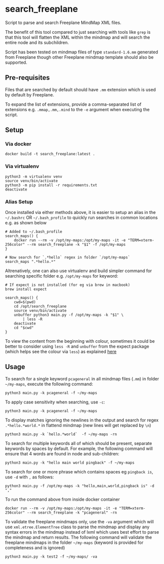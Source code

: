 # search_freeplane

Script to parse and search Freeplane MindMap XML files. 

The benefit of this tool compared to just searching with tools like `grep` is that this tool will flatten the XML within the mindmap and will search the entire node and its subchildren. 

Script has been tested on mindmap files of type `standard-1.6.mm` generated from Freeplane though other Freeplane mindmap template should also be supported. 

## Pre-requisites

Files that are searched by default should have `.mm` extension which is used by default by Freeplane.

To expand the list of extensions, provide a comma-separated list of extensions e.g. `.mmap,.mm,.mind` to the `-e` argument when executing the script.

## Setup

### Via docker
```
docker build -t search_freeplane:latest .
```

### Via virtualenv
```
python3 -m virtualenv venv
source venv/bin/activate
python3 -m pip install -r requirements.txt
deactivate
```

### Alias Setup 

Once installed via either methods above, it is easier to setup an alias in the `~/.bashrc` OR `~/.bash_profile` to quickly run searches in common locations e.g. as shown below
```
# Added to ~/.bash_profile
search_maps() {
    docker run --rm -v /opt/my-maps:/opt/my-maps -it -e "TERM=xterm-256color" --rm search_freeplane -k "$1" -f /opt/my-maps
}

# Now search for `.*hello` regex in folder `/opt/my-maps`
search_maps ".*hello.*"
```
Altrenatively, one can also use virtualenv and build simpler command for searching specific folder e.g. `/opt/my-maps` for keyword:
```
# If expect is not installed (for eg via brew in macbook)
brew install expect

search_maps() {
    cwd=$(pwd)
    cd /opt/search_freeplane
    source venv/bin/activate
    unbuffer python3 main.py -f /opt/my-maps -k "$1" \
        | less -R
    deactivate
    cd "$cwd"
}
```

To view the content from the beginning with colour, sometimes it could be better to consider using `less -R` and `unbuffer` from the expect package (which helps see the colour via `less`) as explained [here](https://superuser.com/questions/117841/when-reading-a-file-with-less-or-more-how-can-i-get-the-content-in-colors)


## Usage

To search for a single keyword `pcageneral` in all mindmap files (`.mm`) in folder `~/my-maps`, execute the following command:
```
python3 main.py -k pcageneral -f ~/my-maps
```

To apply case sensitivity when searching, use `-c`:
```
python3 main.py -k pcageneral -f ~/my-maps
``` 

To display matches ignoring the newlines in the output and search for regex `.*hello.*world.*` in flattend mindmap (new lines will get replaced by `\n`)
```
python3 main.py -k `hello.*world`  -f ~/my-maps -rn
```

To search for multiple keywords all of which should be present, separate keywords by spaces by default. For example, the following command will ensure that 4 words are found in node and sub-children:
```
python3 main.py -k "hello main world pingback" -f ~/my-maps
```

To search for one or more phrase which contains spaces eg `pingback is`, use `-d` with `,` as follows:
```
python3 main.py -f /opt/my-maps -k "hello,main,world,pingback is" -d ","
```

To run the command above from inside docker container
```
docker run --rm -v /opt/my-maps:/opt/my-maps -it -e "TERM=xterm-256color" --rm search_freeplane -k "pcageneral" -rn
```

To validate the freeplane mindmaps only, use the `-va` argument which will use `xml.etree.ElementTree` class to parse the mindmap and display any syntax errors in the mindmap instead of lxml which uses best effort to parse the mindmap and return results. The following command will validate the freeplane mindmaps in the folder `~/my-maps` (keyword is provided for completeness and is ignored)
```
python3 main.py -k test2 -f ~/my-maps/ -va
```
